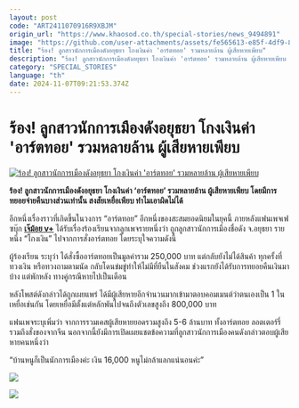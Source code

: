 ```yaml
---
layout: post
code: "ART2411070916R9XBJM"
origin_url: "https://www.khaosod.co.th/special-stories/news_9494891"
image: "https://github.com/user-attachments/assets/fe565613-e85f-4df9-8ee2-ff09cb167828"
title: "ร้อง! ลูกสาวนักการเมืองดังอยุธยา โกงเงินค่า 'อาร์ตทอย' รวมหลายล้าน ผู้เสียหายเพียบ"
description: "ร้อง! ลูกสาวนักการเมืองดังอยุธยา โกงเงินค่า 'อาร์ตทอย' รวมหลายล้าน ผู้เสียหายเพียบ โดยมีการทยอยจ่ายคืนบางส่วนเท่านั้น สงสัยเหยื่อเพียบ ทำไมเอาผิดไม่ได้"
category: "SPECIAL_STORIES"
language: "th"
date: 2024-11-07T09:21:53.374Z
---
```


# ร้อง! ลูกสาวนักการเมืองดังอยุธยา โกงเงินค่า 'อาร์ตทอย' รวมหลายล้าน ผู้เสียหายเพียบ

[![ร้อง! ลูกสาวนักการเมืองดังอยุธยา โกงเงินค่า 'อาร์ตทอย' รวมหลายล้าน ผู้เสียหายเพียบ](https://www.khaosod.co.th/wpapp/uploads/2024/11/arttoy-b.jpg "ร้อง! ลูกสาวนักการเมืองดังอยุธยา โกงเงินค่า 'อาร์ตทอย' รวมหลายล้าน ผู้เสียหายเพียบ")](https://www.khaosod.co.th/wpapp/uploads/2024/11/arttoy-b.jpg)

**ร้อง! ลูกสาวนักการเมืองดังอยุธยา โกงเงินค่า ‘อาร์ตทอย’ รวมหลายล้าน ผู้เสียหายเพียบ โดยมีการทยอยจ่ายคืนบางส่วนเท่านั้น สงสัยเหยื่อเพียบ ทำไมเอาผิดไม่ได้**

อีกหนึ่งเรื่องราวที่เกิดขึ้นในวงการ “อาร์ตทอย” อีกหนึ่งของสะสมยอดนิยมในยุคนี้ ภายหลังแฟนเพจเฟซบุ๊ก [**เจ๊ม้อย v+**](https://www.facebook.com/profile.php?id=100091577111726&__cft__[0]=AZXd6tH_wYVYZRJVOpixeMXsBgx4zsna5E7tsO3OYcPeHSaiWAS1HkCzpNwLWddDZiUVFkOpLE1IemySbgozi6XqVcmFZ4ytwag2UyLOsA7F2SGG6lzq69fuXFOWps9hO-57FIGZyFLjj7k5ujkx_CjYaKLOLTc91E1ijJVkajYybw&__tn__=-UC%2CP-R) ได้รับเรื่องร้องเรียนจากลูกเพจรายหนึ่งว่า ถูกลูกสาวนักการเมืองชื่อดัง จ.อยุธยา รายหนึ่ง “โกงเงิน” ไปจากการสั่งอาร์ตทอย โดยระบุใจความดังนี้

ผู้ร้องเรียน ระบุว่า ได้สั่งซื้ออาร์ตทอยเป็นมูลค่ารวม 250,000 บาท แต่กลับยังไม่ได้สินค้า ทุกครั้งที่ทวงเงิน หรือทวงถามตามนัด กลับโดนข่มขู่ทำให้ไม่มีที่ยืนในสังคม ช่วงแรกยังได้รับการทยอยคืนเงินมาบ้าง แต่พักหลัง ทางคู่กรณีหายไปเป็นเดือน

หลังโพสต์ดังกล่าวได้ถูกเผยแพร่ ได้มีผู้เสียหายอีกจำนวนมากเข้ามาตอบคอมเมนต์ว่าตนเองเป็น 1 ในเหยื่อเช่นกัน โดยเหยื่อมีตั้งแต่หลักพันไปจนถึงตัวเลขสูงถึง 800,000 บาท

แฟนเพจระบุเพิ่มว่า จากการรวมเคสผู้เสียหายยอดรวมสูงถึง 5-6 ล้านบาท ทั้งอาร์ตทอย ลอตเตอร์รี่ รวมถึงสั่งของจากจีน นอกจากนี้ยังมีการเปิดเผยแชตข้อความที่ลูกสาวนักการเมืองคนดังกล่าวตอบผู้เสียหายคนหนึ่งว่า

“บ้านหนูก็เป็นนักการเมืองค่ะ เงิน 16,000 หนูไม่กล้าแลกแน่นอนค่ะ”

![](https://www.khaosod.co.th/wpapp/uploads/2024/11/arttoy-a.jpg)

![](https://www.khaosod.co.th/wpapp/uploads/2024/11/arttoy.jpg)